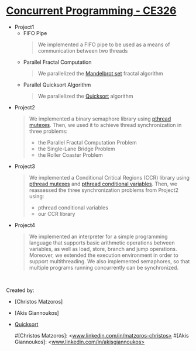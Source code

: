 
# [Concurrent Programming - CE326]
- Project1
  - FIFO Pipe
    > We implemented a FIFO pipe to be used as a means of communication between two threads
  - Parallel Fractal Computation
    > We parallelized the [Mandelbrot set] fractal algorithm
  - Parallel Quicksort Algorithm
    > We parallelized the [Quicksort] algorithm
- Project2
  > We implemented a binary semaphore library using [pthread mutexes]. Then, we used it to achieve thread synchronization in three problems:
  > - the Parallel Fractal Computation Problem
  > - the Single-Lane Bridge Problem
  > - the Roller Coaster Problem
- Project3
  > We implemented a Conditional Critical Regions (CCR) library using [pthread mutexes] and [pthread conditional variables].
  > Then, we reassessed the three synchronization problems from Project2 using:
  > - pthread conditional variables
  > - our CCR library 
- Project4
  > We implemented an interpreter for a simple programming language that supports basic arithmetic operations between variables, as well as load, store, branch and jump operations.
  > Moreover, we extended the execution environment in order to support multithreading. We also implemented semaphores, so that multiple programs running concurrently can be synchronized.


<br>

Created by:
- [Christos Matzoros]
- [Akis Giannoukos]
- [Quicksort]



   [Concurrent Programming - CE326]: <https://www.e-ce.uth.gr/studies/undergraduate/courses/ece321/?lang=en/>
   [pthread mutexes]: <https://www.geeksforgeeks.org/mutex-lock-for-linux-thread-synchronization/>
   [pthread conditional variables]: <https://www.geeksforgeeks.org/condition-wait-signal-multi-threading/>
   [Mandelbrot set]: <https://en.wikipedia.org/wiki/Mandelbrot_set>
   [Quicksort]: <https://en.wikipedia.org/wiki/Quicksort>
   #[Christos Matzoros]: <www.linkedin.com/in/matzoros-christos>
   #[Akis Giannoukos]: <www.linkedin.com/in/akisgiannoukos>
